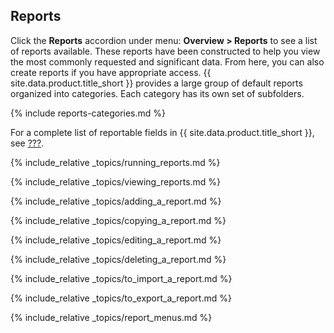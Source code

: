 ## Reports

Click the **Reports** accordion under menu: **Overview > Reports** to see a list of reports available. These reports have been constructed to help you view the most commonly requested and significant data. From here, you can also create reports if you have appropriate access. {{ site.data.product.title_short }} provides a large group of default reports organized into categories. Each category has its own set of subfolders.

{% include reports-categories.md %}

For a complete list of reportable fields in {{ site.data.product.title_short }}, see [???](#_appe_reportable_fields).

{% include_relative _topics/running_reports.md %}

{% include_relative _topics/viewing_reports.md %}

{% include_relative _topics/adding_a_report.md %}

{% include_relative _topics/copying_a_report.md %}

{% include_relative _topics/editing_a_report.md %}

{% include_relative _topics/deleting_a_report.md %}

{% include_relative _topics/to_import_a_report.md %}

{% include_relative _topics/to_export_a_report.md %}

{% include_relative _topics/report_menus.md %}
